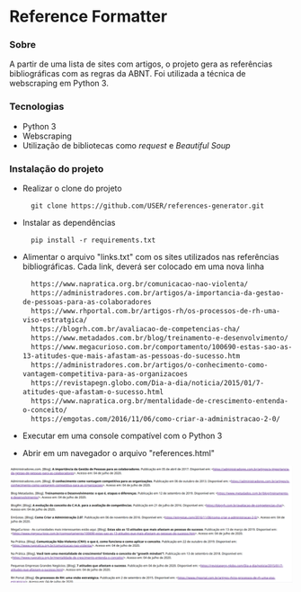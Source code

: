 # Reference Formatter

### Sobre
A partir de uma lista de sites com artigos, o projeto gera as referências bibliográficas com as regras da ABNT. Foi utilizada a técnica de webscraping em Python 3.

### Tecnologias
- Python 3
- Webscraping
- Utilização de bibliotecas como *request* e *Beautiful Soup*

### Instalação do projeto

- Realizar o clone do projeto

        git clone https://github.com/USER/references-generator.git
        
- Instalar as dependências

        pip install -r requirements.txt
        
- Alimentar o arquivo "links.txt" com os sites utilizados nas referências bibliográficas. Cada link, deverá ser colocado em uma nova linha

        https://www.napratica.org.br/comunicacao-nao-violenta/
        https://administradores.com.br/artigos/a-importancia-da-gestao-de-pessoas-para-as-colaboradores
        https://www.rhportal.com.br/artigos-rh/os-processos-de-rh-uma-viso-estratgica/
        https://blogrh.com.br/avaliacao-de-competencias-cha/
        https://www.metadados.com.br/blog/treinamento-e-desenvolvimento/
        https://www.megacurioso.com.br/comportamento/100690-estas-sao-as-13-atitudes-que-mais-afastam-as-pessoas-do-sucesso.htm
        https://administradores.com.br/artigos/o-conhecimento-como-vantagem-competitiva-para-as-organizacoes
        https://revistapegn.globo.com/Dia-a-dia/noticia/2015/01/7-atitudes-que-afastam-o-sucesso.html
        https://www.napratica.org.br/mentalidade-de-crescimento-entenda-o-conceito/
        https://emgotas.com/2016/11/06/como-criar-a-administracao-2-0/
    
 - Executar em uma console compatível com o Python 3
 
 - Abrir em um navegador o arquivo "references.html"
 
![Referências](https://raw.githubusercontent.com/pessolatohenrique/references-generator/master/print.png "Referências")